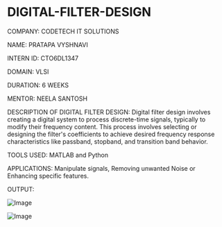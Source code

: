 # DIGITAL-FILTER-DESIGN

COMPANY: CODETECH IT SOLUTIONS

NAME: PRATAPA VYSHNAVI

INTERN ID: CTO6DL1347

DOMAIN: VLSI

DURATION: 6 WEEKS

MENTOR: NEELA SANTOSH

DESCRIPTION OF DIGITAL FILTER DESIGN: Digital filter design involves creating a digital system to process discrete-time signals, typically to modify their frequency content. This process involves selecting or designing the filter's coefficients to achieve desired frequency response characteristics like passband, stopband, and transition band behavior. 

TOOLS USED: MATLAB and Python

APPLICATIONS: Manipulate signals, Removing unwanted Noise or Enhancing specific features.

OUTPUT:

![Image](https://github.com/user-attachments/assets/7ae6b27f-6700-44e7-88e9-255d3833b730)

![Image](https://github.com/user-attachments/assets/af074c55-f43e-4bf3-98cc-51e4b867c619)
